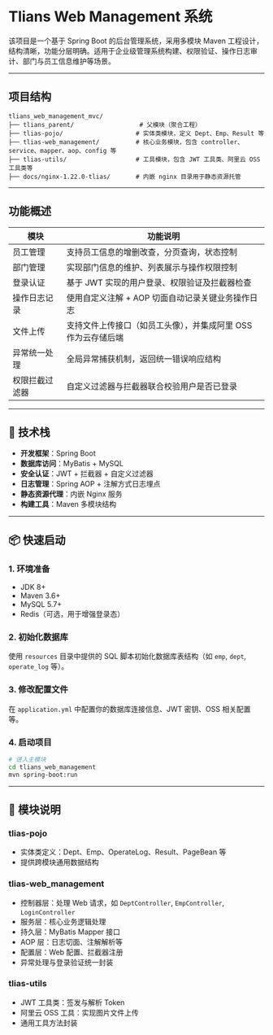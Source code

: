 # Tlians Web Management 系统

该项目是一个基于 Spring Boot 的后台管理系统，采用多模块 Maven 工程设计，结构清晰，功能分层明确。适用于企业级管理系统构建、权限验证、操作日志审计、部门与员工信息维护等场景。

---

## 项目结构

```
tlians_web_management_mvc/
├── tlians_parent/                  # 父模块（聚合工程）
├── tlias-pojo/                    # 实体类模块，定义 Dept、Emp、Result 等
├── tlias-web_management/          # 核心业务模块，包含 controller、service、mapper、aop、config 等
├── tlias-utils/                   # 工具模块，包含 JWT 工具类、阿里云 OSS 工具类等
├── docs/nginx-1.22.0-tlias/       # 内嵌 nginx 目录用于静态资源托管
```

---

## 功能概述

| 模块               | 功能说明                                                                 |
|--------------------|--------------------------------------------------------------------------|
| 员工管理           | 支持员工信息的增删改查，分页查询，状态控制                             |
| 部门管理           | 实现部门信息的维护、列表展示与操作权限控制                             |
| 登录认证           | 基于 JWT 实现的用户登录、权限验证及拦截器检查                           |
| 操作日志记录       | 使用自定义注解 + AOP 切面自动记录关键业务操作日志                     |
| 文件上传           | 支持文件上传接口（如员工头像），并集成阿里 OSS 作为云存储后端         |
| 异常统一处理       | 全局异常捕获机制，返回统一错误响应结构                                  |
| 权限拦截过滤器     | 自定义过滤器与拦截器联合校验用户是否已登录                             |

---

## 🔧 技术栈

- **开发框架**：Spring Boot
- **数据库访问**：MyBatis + MySQL
- **安全认证**：JWT + 拦截器 + 自定义过滤器
- **日志管理**：Spring AOP + 注解方式日志埋点
- **静态资源代理**：内嵌 Nginx 服务
- **构建工具**：Maven 多模块结构

---

## 📦 快速启动

### 1. 环境准备

- JDK 8+
- Maven 3.6+
- MySQL 5.7+
- Redis（可选，用于增强登录态）

### 2. 初始化数据库

使用 `resources` 目录中提供的 SQL 脚本初始化数据库表结构（如 `emp`, `dept`, `operate_log` 等）。

### 3. 修改配置文件

在 `application.yml` 中配置你的数据库连接信息、JWT 密钥、OSS 相关配置等。

### 4. 启动项目

```bash
# 进入主模块
cd tlians_web_management
mvn spring-boot:run
```

---

## 🧩 模块说明

### tlias-pojo

- 实体类定义：Dept、Emp、OperateLog、Result、PageBean 等
- 提供跨模块通用数据结构

### tlias-web_management

- 控制器层：处理 Web 请求，如 `DeptController`, `EmpController`, `LoginController`
- 服务层：核心业务逻辑处理
- 持久层：MyBatis Mapper 接口
- AOP 层：日志切面、注解解析等
- 配置层：Web 配置、拦截器注册
- 异常处理与登录验证统一封装

### tlias-utils

- JWT 工具类：签发与解析 Token
- 阿里云 OSS 工具：实现图片文件上传
- 通用工具方法封装

